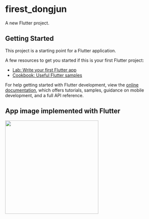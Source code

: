 # firest_dongjun

A new Flutter project.

## Getting Started

This project is a starting point for a Flutter application.
    
A few resources to get you started if this is your first Flutter project:

- [Lab: Write your first Flutter app](https://docs.flutter.dev/get-started/codelab)
- [Cookbook: Useful Flutter samples](https://docs.flutter.dev/cookbook)

For help getting started with Flutter development, view the
[online documentation](https://docs.flutter.dev/), which offers tutorials,
samples, guidance on mobile development, and a full API reference.




App image implemented with Flutter
---
<img width="300" src="https://s3.us-west-2.amazonaws.com/secure.notion-static.com/ff8630f9-e840-4442-b9d1-47439bef2def/Untitled.png?X-Amz-Algorithm=AWS4-HMAC-SHA256&X-Amz-Content-Sha256=UNSIGNED-PAYLOAD&X-Amz-Credential=AKIAT73L2G45EIPT3X45%2F20221115%2Fus-west-2%2Fs3%2Faws4_request&X-Amz-Date=20221115T090200Z&X-Amz-Expires=86400&X-Amz-Signature=b6c43b3bfba0f11f718dffc1764768b9c7c8e6ddd69d81c84de8b0d8143d64a4&X-Amz-SignedHeaders=host&response-content-disposition=filename%3D%22Untitled.png%22&x-id=GetObject">
